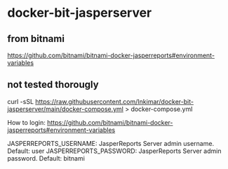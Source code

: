 # docker-bit-jasperserver

## from bitnami
https://github.com/bitnami/bitnami-docker-jasperreports#environment-variables 

## not tested thorougly
curl -sSL https://raw.githubusercontent.com/Inkimar/docker-bit-jasperserver/main/docker-compose.yml  > docker-compose.yml

How to login:
https://github.com/bitnami/bitnami-docker-jasperreports#environment-variables 

JASPERREPORTS_USERNAME: JasperReports Server admin username. Default: user
JASPERREPORTS_PASSWORD: JasperReports Server admin password. Default: bitnami
